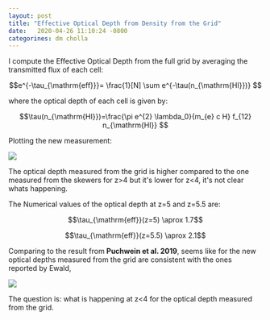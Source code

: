 ```yaml
---
layout: post
title: "Effective Optical Depth from Density from the Grid"
date:   2020-04-26 11:10:24 -0800
categorines: dm cholla
---
```



I compute the Effective Optical Depth from the full grid by averaging the transmitted flux of each cell:


$$e^{-\tau_{\mathrm{eff}}}= \frac{1}[N] \sum e^{-\tau(n_{\mathrm{HI}})} $$

where the optical depth of each cell is given by:

$$\tau(n_{\mathrm{HI}})=\frac{\pi e^{2} \lambda_0}{m_{e}  c H} f_{12} n_{\mathrm{HI}}  $$

Plotting the new measurement:


<img src="{{ site.url }}assets/images/optical_depth_uvb_log_grid.png"> 

The optical depth measured from the grid is higher compared to the one measured from the skewers for z>4 but it's lower for z<4, it's not clear whats happening.

The Numerical values of the optical depth at z=5 and z=5.5 are:

$$\tau_{\mathrm{eff}}(z=5) \aprox 1.7$$

$$\tau_{\mathrm{eff}}(z=5.5) \aprox 2.1$$

Comparing to the result from **Puchwein et al. 2019**, seems like for the new optical depths measured from the grid are consistent with the ones reported by Ewald, 

<img src="{{ site.url }}assets/images/puchwein_1.png"> 

The question is: what is happening at z<4 for the optical depth measured from the grid.
